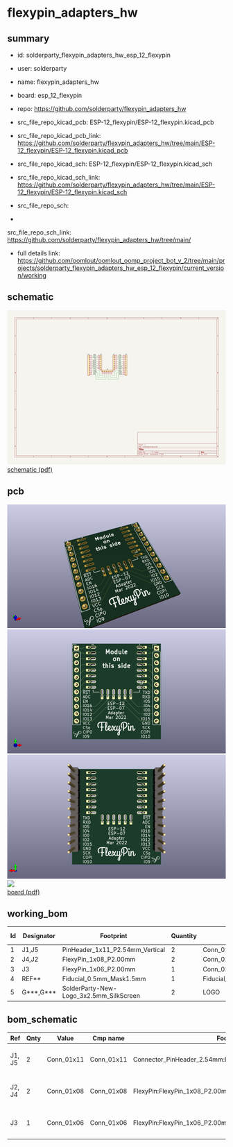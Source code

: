 # flexypin_adapters_hw
 
## summary 
* id: solderparty_flexypin_adapters_hw_esp_12_flexypin
* user: solderparty
* name: flexypin_adapters_hw
* board: esp_12_flexypin
* repo: https://github.com/solderparty/flexypin_adapters_hw
* src_file_repo_kicad_pcb: ESP-12_flexypin/ESP-12_flexypin.kicad_pcb
* src_file_repo_kicad_pcb_link: https://github.com/solderparty/flexypin_adapters_hw/tree/main/ESP-12_flexypin/ESP-12_flexypin.kicad_pcb
* src_file_repo_kicad_sch: ESP-12_flexypin/ESP-12_flexypin.kicad_sch
* src_file_repo_kicad_sch_link: https://github.com/solderparty/flexypin_adapters_hw/tree/main/ESP-12_flexypin/ESP-12_flexypin.kicad_sch

* src_file_repo_sch: 
*
 src_file_repo_sch_link: https://github.com/solderparty/flexypin_adapters_hw/tree/main/
* full details link: https://github.com/oomlout/oomlout_oomp_project_bot_v_2/tree/main/projects/solderparty_flexypin_adapters_hw_esp_12_flexypin/current_version/working  

## schematic  
![](working_schematic_600.png)  
[schematic (pdf)](working_schematic.pdf)  

## pcb  
![](working_3d_600.png) 
![](working_3d_front_600.png)  
![](working_3d_back_600.png)  
![](working_600.png)  
[board (pdf)](working.pdf)  

## working_bom
| Id | Designator | Footprint | Quantity | Designation | Supplier and ref |  | None | 
| --- | --- | --- | --- | --- | --- | --- | --- | 
| 1 | J1,J5 | PinHeader_1x11_P2.54mm_Vertical | 2 | Conn_01x11 |  |  | [''] | 
| 2 | J4,J2 | FlexyPin_1x08_P2.00mm | 2 | Conn_01x08 |  |  | [''] | 
| 3 | J3 | FlexyPin_1x06_P2.00mm | 1 | Conn_01x06 |  |  | [''] | 
| 4 | REF** | Fiducial_0.5mm_Mask1.5mm | 1 | Fiducial_0.5mm_Mask1.5mm |  |  | [''] | 
| 5 | G***,G*** | SolderParty-New-Logo_3x2.5mm_SilkScreen | 2 | LOGO |  |  | [''] | 


## bom_schematic
| Ref | Qnty | Value | Cmp name | Footprint | Description | Vendor | DNP | 
| --- | --- | --- | --- | --- | --- | --- | --- | 
| J1, J5 | 2 | Conn_01x11 | Conn_01x11 | Connector_PinHeader_2.54mm:PinHeader_1x11_P2.54mm_Vertical | Generic connector, single row, 01x11, script generated (kicad-library-utils/schlib/autogen/connector/) |  |  | 
| J2, J4 | 2 | Conn_01x08 | Conn_01x08 | FlexyPin:FlexyPin_1x08_P2.00mm | Generic connector, single row, 01x08, script generated (kicad-library-utils/schlib/autogen/connector/) |  |  | 
| J3 | 1 | Conn_01x06 | Conn_01x06 | FlexyPin:FlexyPin_1x06_P2.00mm | Generic connector, single row, 01x06, script generated (kicad-library-utils/schlib/autogen/connector/) |  |  | 



